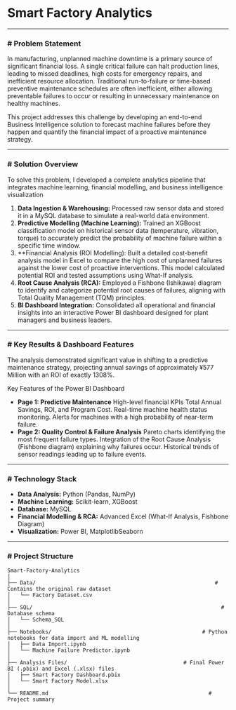 # Smart Factory Analytics

---

### # Problem Statement

In manufacturing, unplanned machine downtime is a primary source of significant financial loss. A single critical failure can halt production lines, leading to missed deadlines, high costs for emergency repairs, and inefficient resource allocation. Traditional run-to-failure or time-based preventive maintenance schedules are often inefficient, either allowing preventable failures to occur or resulting in unnecessary maintenance on healthy machines.

This project addresses this challenge by developing an end-to-end Business Intelligence solution to forecast machine failures before they happen and quantify the financial impact of a proactive maintenance strategy.

---

### # Solution Overview

To solve this problem, I developed a complete analytics pipeline that integrates machine learning, financial modelling, and business intelligence visualization

1.  **Data Ingestion & Warehousing:** Processed raw sensor data and stored it in a MySQL database to simulate a real-world data environment.
2.  **Predictive Modelling (Machine Learning):** Trained an XGBoost classification model on historical sensor data (temperature, vibration, torque) to accurately predict the probability of machine failure within a specific time window.
3.  **Financial Analysis (ROI Modelling): Built a detailed cost-benefit analysis model in Excel to compare the high cost of unplanned failures against the lower cost of proactive interventions. This model calculated potential ROI and tested assumptions using What-If analysis.
4.  **Root Cause Analysis (RCA):** Employed a Fishbone (Ishikawa) diagram to identify and categorize potential root causes of failures, aligning with Total Quality Management (TQM) principles.
5.  **BI Dashboard Integration:** Consolidated all operational and financial insights into an interactive Power BI dashboard designed for plant managers and business leaders.

---

### # Key Results & Dashboard Features

The analysis demonstrated significant value in shifting to a predictive maintenance strategy, projecting annual savings of approximately ¥577 Million with an ROI of exactly 1308%.

Key Features of the Power BI Dashboard

 * **Page 1: Predictive Maintenance**
     High-level financial KPIs Total Annual Savings, ROI, and Program Cost.
     Real-time machine health status monitoring.
     Alerts for machines with a high probability of near-term failure.
 * **Page 2: Quality Control & Failure Analysis**
     Pareto charts identifying the most frequent failure types.
     Integration of the Root Cause Analysis (Fishbone diagram) explaining why failures occur.
     Historical trends of sensor readings leading up to failure events.

---

### # Technology Stack

 * **Data Analysis:** Python (Pandas, NumPy)
 * **Machine Learning:** Scikit-learn, XGBoost
 * **Database:** MySQL
 * **Financial Modelling & RCA:** Advanced Excel (What-If Analysis, Fishbone Diagram)
 * **Visualization:** Power BI, MatplotlibSeaborn

---

### # Project Structure

```plaintext
Smart-Factory-Analytics
│
├── Data/												          # Contains the original raw dataset
│   └── Factory Dataset.csv
│
├── SQL/													        # Database schema
│   └── Schema_SQL
│
├── Notebooks/											      # Python notebooks for data import and ML modelling
│   ├── Data Import.ipynb
│   └── Machine Failure Predictor.ipynb
│
├── Analysis Files/								        # Final Power BI (.pbix) and Excel (.xlsx) files
│   ├── Smart Factory Dashboard.pbix
│   └── Smart Factory Model.xlsx
│
└── README.md											        # Project summary
